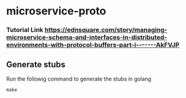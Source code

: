 # microservice-proto

### Tutorial Link https://ednsquare.com/story/managing-microservice-schema-and-interfaces-in-distributed-environments-with-protocol-buffers-part-i-------AkFVJP 

## Generate stubs
Run the followig command to generate the stubs in golang
```
make 
```
